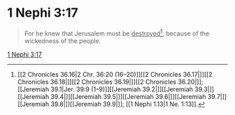 # 1 Nephi 3:17

> For he knew that Jerusalem must be <u>destroyed</u>[^a], because of the wickedness of the people.

[1 Nephi 3:17](https://www.churchofjesuschrist.org/study/scriptures/bofm/1-ne/3?lang=eng&id=p17#p17)


[^a]: [[2 Chronicles 36.16|2 Chr. 36:20 (16–20)]][[2 Chronicles 36.17|]][[2 Chronicles 36.18|]][[2 Chronicles 36.19|]][[2 Chronicles 36.20|]]; [[Jeremiah 39.1|Jer. 39:9 (1–9)]][[Jeremiah 39.2|]][[Jeremiah 39.3|]][[Jeremiah 39.4|]][[Jeremiah 39.5|]][[Jeremiah 39.6|]][[Jeremiah 39.7|]][[Jeremiah 39.8|]][[Jeremiah 39.9|]]; [[1 Nephi 1.13|1 Ne. 1:13]].  
